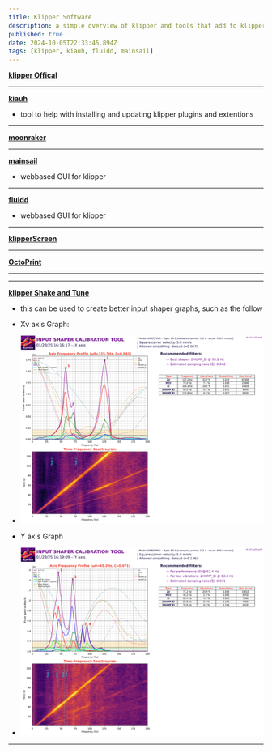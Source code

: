 ```yaml
---
title: Klipper Software
description: a simple overview of klipper and tools that add to klipper
published: true
date: 2024-10-05T22:33:45.894Z
tags: [klipper, kiauh, fluidd, mainsail]
---
```


**[klipper Offical](https://github.com/Klipper3d/klipper)**

---

**[kiauh](https://github.com/dw-0/kiauh)**
- tool to help with installing and updating klipper plugins and extentions

---

**[moonraker](https://github.com/Arksine/moonraker)**

---

**[mainsail](https://github.com/mainsail-crew/mainsail)**
- webbased GUI for klipper 

---

**[fluidd](https://github.com/fluidd-core/fluidd)**
- webbased GUI for klipper 

---

**[klipperScreen](https://github.com/KlipperScreen/KlipperScreen)**

---

**[OctoPrint](https://github.com/OctoPrint/OctoPrint)**

---
<!-- Google AdSense Code -->
<script async src="https://pagead2.googlesyndication.com/pagead/js/adsbygoogle.js?client=ca-pub-8999624978372317"
     crossorigin="anonymous"></script>
<ins class="adsbygoogle"
     style="display:block; text-align:center;"
     data-ad-layout="in-article"
     data-ad-format="fluid"
     data-ad-client="ca-pub-8999624978372317"
     data-ad-slot="1140087271"></ins>
<script>
     (adsbygoogle = window.adsbygoogle || []).push({});
</script>
---

**[klipper Shake and Tune](https://github.com/Frix-x/klippain-shaketune)**
- this can be used to create better input shaper graphs, such as the follow
- Xv axis Graph:
- ![voron-v0 shake and tune](./shakeAndtune/voron-v0.2-shakeandtune-X-min.png)

- Y axis Graph
- ![voron-v0 shake and tune](./shakeAndtune/voron-v0.2-shakeandtune-Y-min.png)

---